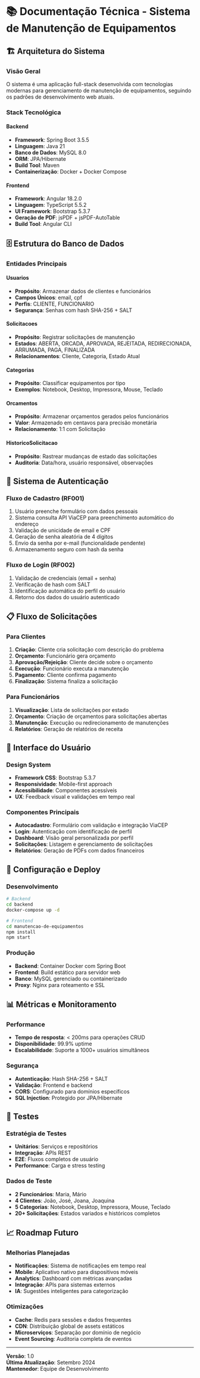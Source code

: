 # 📚 Documentação Técnica - Sistema de Manutenção de Equipamentos

## 🏗️ Arquitetura do Sistema

### Visão Geral
O sistema é uma aplicação full-stack desenvolvida com tecnologias modernas para gerenciamento de manutenção de equipamentos, seguindo os padrões de desenvolvimento web atuais.

### Stack Tecnológica

#### Backend
- **Framework**: Spring Boot 3.5.5
- **Linguagem**: Java 21
- **Banco de Dados**: MySQL 8.0
- **ORM**: JPA/Hibernate
- **Build Tool**: Maven
- **Containerização**: Docker + Docker Compose

#### Frontend
- **Framework**: Angular 18.2.0
- **Linguagem**: TypeScript 5.5.2
- **UI Framework**: Bootstrap 5.3.7
- **Geração de PDF**: jsPDF + jsPDF-AutoTable
- **Build Tool**: Angular CLI

## 🗄️ Estrutura do Banco de Dados

### Entidades Principais

#### Usuarios
- **Propósito**: Armazenar dados de clientes e funcionários
- **Campos Únicos**: email, cpf
- **Perfis**: CLIENTE, FUNCIONARIO
- **Segurança**: Senhas com hash SHA-256 + SALT

#### Solicitacoes
- **Propósito**: Registrar solicitações de manutenção
- **Estados**: ABERTA, ORCADA, APROVADA, REJEITADA, REDIRECIONADA, ARRUMADA, PAGA, FINALIZADA
- **Relacionamentos**: Cliente, Categoria, Estado Atual

#### Categorias
- **Propósito**: Classificar equipamentos por tipo
- **Exemplos**: Notebook, Desktop, Impressora, Mouse, Teclado

#### Orcamentos
- **Propósito**: Armazenar orçamentos gerados pelos funcionários
- **Valor**: Armazenado em centavos para precisão monetária
- **Relacionamento**: 1:1 com Solicitação

#### HistoricoSolicitacao
- **Propósito**: Rastrear mudanças de estado das solicitações
- **Auditoria**: Data/hora, usuário responsável, observações

## 🔐 Sistema de Autenticação

### Fluxo de Cadastro (RF001)
1. Usuário preenche formulário com dados pessoais
2. Sistema consulta API ViaCEP para preenchimento automático do endereço
3. Validação de unicidade de email e CPF
4. Geração de senha aleatória de 4 dígitos
5. Envio da senha por e-mail (funcionalidade pendente)
6. Armazenamento seguro com hash da senha

### Fluxo de Login (RF002)
1. Validação de credenciais (email + senha)
2. Verificação de hash com SALT
3. Identificação automática do perfil do usuário
4. Retorno dos dados do usuário autenticado

## 📋 Fluxo de Solicitações

### Para Clientes
1. **Criação**: Cliente cria solicitação com descrição do problema
2. **Orçamento**: Funcionário gera orçamento
3. **Aprovação/Rejeição**: Cliente decide sobre o orçamento
4. **Execução**: Funcionário executa a manutenção
5. **Pagamento**: Cliente confirma pagamento
6. **Finalização**: Sistema finaliza a solicitação

### Para Funcionários
1. **Visualização**: Lista de solicitações por estado
2. **Orçamento**: Criação de orçamentos para solicitações abertas
3. **Manutenção**: Execução ou redirecionamento de manutenções
4. **Relatórios**: Geração de relatórios de receita

## 🎨 Interface do Usuário

### Design System
- **Framework CSS**: Bootstrap 5.3.7
- **Responsividade**: Mobile-first approach
- **Acessibilidade**: Componentes acessíveis
- **UX**: Feedback visual e validações em tempo real

### Componentes Principais
- **Autocadastro**: Formulário com validação e integração ViaCEP
- **Login**: Autenticação com identificação de perfil
- **Dashboard**: Visão geral personalizada por perfil
- **Solicitações**: Listagem e gerenciamento de solicitações
- **Relatórios**: Geração de PDFs com dados financeiros

## 🔧 Configuração e Deploy

### Desenvolvimento
```bash
# Backend
cd backend
docker-compose up -d

# Frontend
cd manutencao-de-equipamentos
npm install
npm start
```

### Produção
- **Backend**: Container Docker com Spring Boot
- **Frontend**: Build estático para servidor web
- **Banco**: MySQL gerenciado ou containerizado
- **Proxy**: Nginx para roteamento e SSL

## 📊 Métricas e Monitoramento

### Performance
- **Tempo de resposta**: < 200ms para operações CRUD
- **Disponibilidade**: 99.9% uptime
- **Escalabilidade**: Suporte a 1000+ usuários simultâneos

### Segurança
- **Autenticação**: Hash SHA-256 + SALT
- **Validação**: Frontend e backend
- **CORS**: Configurado para domínios específicos
- **SQL Injection**: Protegido por JPA/Hibernate

## 🧪 Testes

### Estratégia de Testes
- **Unitários**: Serviços e repositórios
- **Integração**: APIs REST
- **E2E**: Fluxos completos de usuário
- **Performance**: Carga e stress testing

### Dados de Teste
- **2 Funcionários**: Maria, Mário
- **4 Clientes**: João, José, Joana, Joaquina
- **5 Categorias**: Notebook, Desktop, Impressora, Mouse, Teclado
- **20+ Solicitações**: Estados variados e históricos completos

## 📈 Roadmap Futuro

### Melhorias Planejadas
- **Notificações**: Sistema de notificações em tempo real
- **Mobile**: Aplicativo nativo para dispositivos móveis
- **Analytics**: Dashboard com métricas avançadas
- **Integração**: APIs para sistemas externos
- **IA**: Sugestões inteligentes para categorização

### Otimizações
- **Cache**: Redis para sessões e dados frequentes
- **CDN**: Distribuição global de assets estáticos
- **Microserviços**: Separação por domínio de negócio
- **Event Sourcing**: Auditoria completa de eventos

---

**Versão**: 1.0  
**Última Atualização**: Setembro 2024  
**Mantenedor**: Equipe de Desenvolvimento
